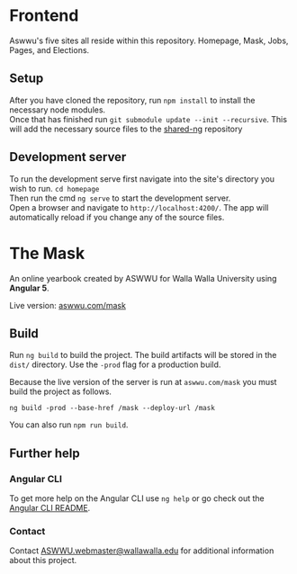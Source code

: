 # Frontend

Aswwu's five sites all reside within this repository. Homepage, Mask, Jobs, Pages, and Elections. 

## Setup  
After you have cloned the repository, run `npm install` to install the necessary node modules.  
Once that has finished run `git submodule update --init --recursive`. This will add the necessary source files to the [shared-ng](https://github.com/ASWWU-Web/shared-ng) repository 

## Development server  
To run the development serve first navigate into the site's directory you wish to run.
`cd homepage`  
Then run the cmd `ng serve` to start the development server.  
Open a browser and navigate to `http://localhost:4200/`. The app will automatically reload if you change any of the source files.
# The Mask

An online yearbook created by ASWWU for Walla Walla University using **Angular 5**.

Live version: [aswwu.com/mask](https://aswwu.com/mask/)


## Build

Run `ng build` to build the project. The build artifacts will be stored in the `dist/` directory. Use the `-prod` flag for a production build.

Because the live version of the server is run at `aswwu.com/mask` you must build the project as follows.
```
ng build -prod --base-href /mask --deploy-url /mask
```
You can also run `npm run build`.

## Further help

### Angular CLI

To get more help on the Angular CLI use `ng help` or go check out the [Angular CLI README](https://github.com/angular/angular-cli/blob/master/README.md).

### Contact

Contact [ASWWU.webmaster@wallawalla.edu](mailto:aswwu.webmaster@wallawalla.edu) for additional information about this project.
